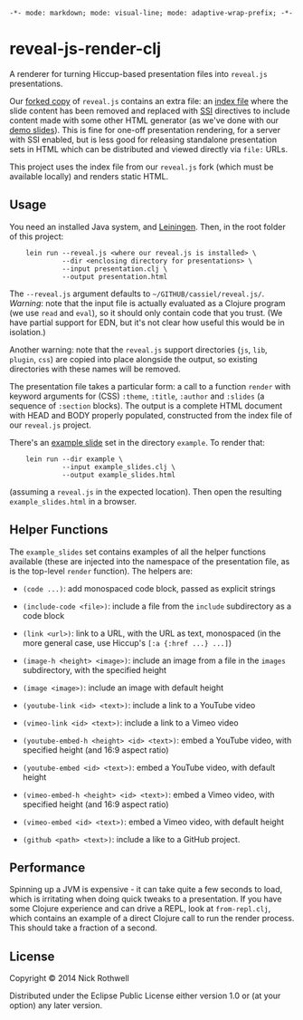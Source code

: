`-*- mode: markdown; mode: visual-line; mode: adaptive-wrap-prefix; -*-`

reveal-js-render-clj
====================

A renderer for turning Hiccup-based presentation files into `reveal.js` presentations.

Our [forked copy](https://github.com/cassiel/reveal.js) of `reveal.js` contains an extra file: an [index file](https://github.com/cassiel/reveal.js/blob/master/index-ssi.shtml) where the slide content has been removed and replaced with [SSI](http://en.wikipedia.org/wiki/Server_Side_Includes) directives to include content made with some other HTML generator (as we've done with our [demo slides](https://github.com/cassiel/reveal-js-demo-slides)). This is fine for one-off presentation rendering, for a server with SSI enabled, but is less good for releasing standalone presentation sets in HTML which can be distributed and viewed directly via `file:` URLs.

This project uses the index file from our `reveal.js` fork (which must be available locally) and renders static HTML.

## Usage

You need an installed Java system, and [Leiningen](http://leiningen.org/). Then, in the root folder of this project:

        lein run --reveal.js <where our reveal.js is installed> \
                 --dir <enclosing directory for presentations> \
                 --input presentation.clj \
                 --output presentation.html
                      
The `--reveal.js` argument defaults to `~/GITHUB/cassiel/reveal.js/`. *Warning*: note that the input file is actually evaluated as a Clojure program (we use `read` and `eval`), so it should only contain code that you trust. (We have partial support for EDN, but it's not clear how useful this would be in isolation.)

Another warning: note that the `reveal.js` support directories (`js`, `lib`, `plugin`, `css`) are copied into place alongside the output, so existing directories with these names will be removed.

The presentation file takes a particular form: a call to a function `render` with keyword arguments for (CSS) `:theme`, `:title`, `:author` and `:slides` (a sequence of `:section` blocks). The output is a complete HTML document with HEAD and BODY properly populated, constructed from the index file of our `reveal.js` project.

There's an [example slide](blob/master/example/example_slides.clj) set in the directory `example`. To render that:

        lein run --dir example \
                 --input example_slides.clj \
                 --output example_slides.html

(assuming a `reveal.js` in the expected location). Then open the resulting `example_slides.html` in a browser.

## Helper Functions

The `example_slides` set contains examples of all the helper functions available (these are injected into the namespace of the presentation file, as is the top-level `render` function). The helpers are:

- `(code ...)`: add monospaced code block, passed as explicit strings

- `(include-code <file>)`: include a file from the `include` subdirectory as a code block

- `(link <url>)`: link to a URL, with the URL as text, monospaced (in the more general case, use Hiccup's `[:a {:href ...} ...]`)

- `(image-h <height> <image>)`: include an image from a file in the `images` subdirectory, with the specified height

- `(image <image>)`: include an image with default height

- `(youtube-link <id> <text>)`: include a link to a YouTube video

- `(vimeo-link <id> <text>)`: include a link to a Vimeo video

- `(youtube-embed-h <height> <id> <text>)`: embed a YouTube video, with specified height (and 16:9 aspect ratio)

- `(youtube-embed <id> <text>)`: embed a YouTube video, with default height

- `(vimeo-embed-h <height> <id> <text>)`: embed a Vimeo video, with specified height (and 16:9 aspect ratio)

- `(vimeo-embed <id> <text>)`: embed a Vimeo video, with default height

- `(github <path> <text>)`: include a like to a GitHub project.

## Performance

Spinning up a JVM is expensive - it can take quite a few seconds to load, which is irritating when doing quick tweaks to a presentation. If you have some Clojure experience and can drive a REPL, look at `from-repl.clj`, which contains an example of a direct Clojure call to run the render process. This should take a fraction of a second.

## License

Copyright © 2014 Nick Rothwell

Distributed under the Eclipse Public License either version 1.0 or (at your option) any later version.
